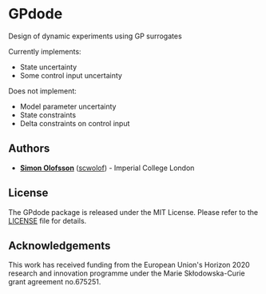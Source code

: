 # GPdode
Design of dynamic experiments using GP surrogates

Currently implements:
* State uncertainty
* Some control input uncertainty

Does not implement:
* Model parameter uncertainty
* State constraints
* Delta constraints on control input


## Authors
* **[Simon Olofsson](https://www.doc.ic.ac.uk/~so2015/)** ([scwolof](https://github.com/scwolof)) - Imperial College London

## License
The GPdode package is released under the MIT License. Please refer to the [LICENSE](https://github.com/scwolof/GPdode/blob/master/LICENSE) file for details.

## Acknowledgements
This work has received funding from the European Union's Horizon 2020 research and innovation programme under the Marie Skłodowska-Curie grant agreement no.675251.
